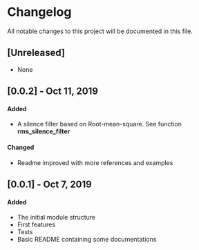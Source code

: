 # Changelog
All notable changes to this project will be documented in this file.

## [Unreleased]
- None
## [0.0.2] - Oct 11, 2019
#### Added
- A silence filter based on Root-mean-square. See function **rms_silence_filter**
#### Changed
- Readme improved with more references and examples

## [0.0.1] - Oct 7, 2019
#### Added
- The initial module structure
- First features
- Tests
- Basic README containing some documentations